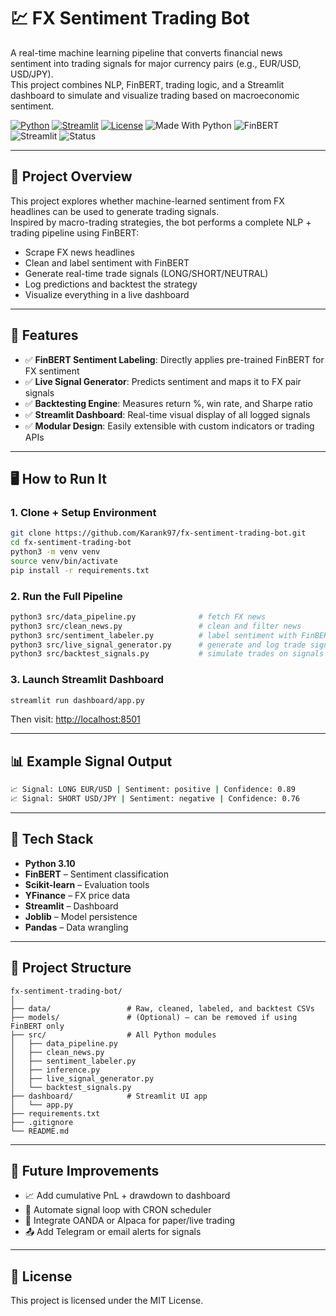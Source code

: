 
# 💹 FX Sentiment Trading Bot

A real-time machine learning pipeline that converts financial news sentiment into trading signals for major currency pairs (e.g., EUR/USD, USD/JPY).  
This project combines NLP, FinBERT, trading logic, and a Streamlit dashboard to simulate and visualize trading based on macroeconomic sentiment.

[![Python](https://img.shields.io/badge/Built_with-Python-blue)](https://www.python.org/)
[![Streamlit](https://img.shields.io/badge/UI-Streamlit-ff4b4b)](https://streamlit.io/)
[![License](https://img.shields.io/badge/License-MIT-green.svg)](LICENSE)
![Made With Python](https://img.shields.io/badge/Made%20with-Python%203.10-blue)
![FinBERT](https://img.shields.io/badge/NLP-FinBERT-yellow)
![Streamlit](https://img.shields.io/badge/Dashboard-Streamlit-red)
![Status](https://img.shields.io/badge/Status-In_Progress-orange)

---

## 📌 Project Overview

This project explores whether machine-learned sentiment from FX headlines can be used to generate trading signals.  
Inspired by macro-trading strategies, the bot performs a complete NLP + trading pipeline using FinBERT:

- Scrape FX news headlines
- Clean and label sentiment with FinBERT
- Generate real-time trade signals (LONG/SHORT/NEUTRAL)
- Log predictions and backtest the strategy
- Visualize everything in a live dashboard

---

## 🧠 Features

- ✅ **FinBERT Sentiment Labeling**: Directly applies pre-trained FinBERT for FX sentiment
- ✅ **Live Signal Generator**: Predicts sentiment and maps it to FX pair signals
- ✅ **Backtesting Engine**: Measures return %, win rate, and Sharpe ratio
- ✅ **Streamlit Dashboard**: Real-time visual display of all logged signals
- ✅ **Modular Design**: Easily extensible with custom indicators or trading APIs

---

## 🖥️ How to Run It

### 1. Clone + Setup Environment

```bash
git clone https://github.com/Karank97/fx-sentiment-trading-bot.git
cd fx-sentiment-trading-bot
python3 -m venv venv
source venv/bin/activate
pip install -r requirements.txt
```

### 2. Run the Full Pipeline

```bash
python3 src/data_pipeline.py              # fetch FX news
python3 src/clean_news.py                 # clean and filter news
python3 src/sentiment_labeler.py          # label sentiment with FinBERT
python3 src/live_signal_generator.py      # generate and log trade signals
python3 src/backtest_signals.py           # simulate trades on signals
```

### 3. Launch Streamlit Dashboard

```bash
streamlit run dashboard/app.py
```

Then visit: [http://localhost:8501](http://localhost:8501)

---

## 📊 Example Signal Output

```bash
📈 Signal: LONG EUR/USD | Sentiment: positive | Confidence: 0.89
📈 Signal: SHORT USD/JPY | Sentiment: negative | Confidence: 0.76
```

---

## 🧰 Tech Stack

* **Python 3.10**
* **FinBERT** – Sentiment classification
* **Scikit-learn** – Evaluation tools
* **YFinance** – FX price data
* **Streamlit** – Dashboard
* **Joblib** – Model persistence
* **Pandas** – Data wrangling

---

## 📁 Project Structure

```
fx-sentiment-trading-bot/
│
├── data/                 # Raw, cleaned, labeled, and backtest CSVs
├── models/               # (Optional) — can be removed if using FinBERT only
├── src/                  # All Python modules
│   ├── data_pipeline.py
│   ├── clean_news.py
│   ├── sentiment_labeler.py
│   ├── inference.py
│   ├── live_signal_generator.py
│   └── backtest_signals.py
├── dashboard/            # Streamlit UI app
│   └── app.py
├── requirements.txt
├── .gitignore
└── README.md
```

---

## 🚧 Future Improvements

* 📈 Add cumulative PnL + drawdown to dashboard
* 🔄 Automate signal loop with CRON scheduler
* 💸 Integrate OANDA or Alpaca for paper/live trading
* 📤 Add Telegram or email alerts for signals

---

## 📜 License

This project is licensed under the MIT License.
